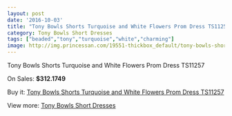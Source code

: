 ```yaml
---
layout: post
date: '2016-10-03'
title: "Tony Bowls Shorts Turquoise and White Flowers Prom Dress TS11257"
category: Tony Bowls Short Dresses
tags: ["beaded","tony","turquoise","white","charming"]
image: http://img.princessan.com/19551-thickbox_default/tony-bowls-shorts-turquoise-and-white-flowers-prom-dress-ts11257.jpg
---
```

Tony Bowls Shorts Turquoise and White Flowers Prom Dress TS11257

On Sales: **$312.1749**
<a href="https://www.princessan.com/en/tony-bowls-short-dresses/8761-tony-bowls-shorts-turquoise-and-white-flowers-prom-dress-ts11257.html"><amp-img layout="responsive" width="600" height="600" src="//img.princessan.com/19551-thickbox_default/tony-bowls-shorts-turquoise-and-white-flowers-prom-dress-ts11257.jpg" alt="Tony Bowls Shorts Turquoise and White Flowers Prom Dress TS11257 0" /></a>
<a href="https://www.princessan.com/en/tony-bowls-short-dresses/8761-tony-bowls-shorts-turquoise-and-white-flowers-prom-dress-ts11257.html"><amp-img layout="responsive" width="600" height="600" src="//img.princessan.com/19552-thickbox_default/tony-bowls-shorts-turquoise-and-white-flowers-prom-dress-ts11257.jpg" alt="Tony Bowls Shorts Turquoise and White Flowers Prom Dress TS11257 1" /></a>
<a href="https://www.princessan.com/en/tony-bowls-short-dresses/8761-tony-bowls-shorts-turquoise-and-white-flowers-prom-dress-ts11257.html"><amp-img layout="responsive" width="600" height="600" src="//img.princessan.com/19553-thickbox_default/tony-bowls-shorts-turquoise-and-white-flowers-prom-dress-ts11257.jpg" alt="Tony Bowls Shorts Turquoise and White Flowers Prom Dress TS11257 2" /></a>
<a href="https://www.princessan.com/en/tony-bowls-short-dresses/8761-tony-bowls-shorts-turquoise-and-white-flowers-prom-dress-ts11257.html"><amp-img layout="responsive" width="600" height="600" src="//img.princessan.com/19554-thickbox_default/tony-bowls-shorts-turquoise-and-white-flowers-prom-dress-ts11257.jpg" alt="Tony Bowls Shorts Turquoise and White Flowers Prom Dress TS11257 3" /></a>

Buy it: [Tony Bowls Shorts Turquoise and White Flowers Prom Dress TS11257](https://www.princessan.com/en/tony-bowls-short-dresses/8761-tony-bowls-shorts-turquoise-and-white-flowers-prom-dress-ts11257.html "Tony Bowls Shorts Turquoise and White Flowers Prom Dress TS11257")

View more: [Tony Bowls Short Dresses](https://www.princessan.com/en/70-tony-bowls-short-dresses "Tony Bowls Short Dresses")
